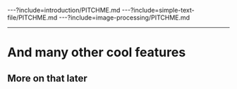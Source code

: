 ---?include=introduction/PITCHME.md
---?include=simple-text-file/PITCHME.md
---?include=image-processing/PITCHME.md

---
# And many other cool features
## More on that later
